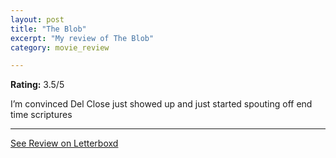 ```yaml
---
layout: post
title: "The Blob"
excerpt: "My review of The Blob"
category: movie_review

---
```


**Rating:** 3.5/5

I’m convinced Del Close just showed up and just started spouting off end time scriptures

<hr>

[See Review on Letterboxd](https://boxd.it/3jO4HX)
